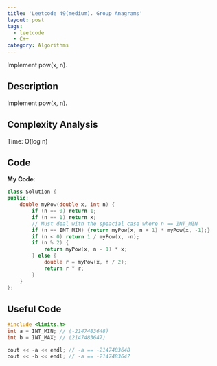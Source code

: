 ```yaml
---
title: 'Leetcode 49(medium). Group Anagrams'
layout: post
tags:
  - leetcode
  - C++
category: Algorithms 
---
```


Implement pow(x, n).

<!--more-->

## Description
Implement pow(x, n).

## Complexity Analysis

Time: O(log n)

## Code

**My Code**:

```cpp
class Solution {
public:
    double myPow(double x, int n) {
        if (n == 0) return 1;
        if (n == 1) return x;
        // Must deal with the speacial case where n == INT_MIN
        if (n == INT_MIN) {return myPow(x, n + 1) * myPow(x, -1);}
        if (n < 0) return 1 / myPow(x, -n);
        if (n % 2) {
            return myPow(x, n - 1) * x;
        } else {
            double r = myPow(x, n / 2);
            return r * r;
        }
    }
};
```

## Useful Code

```cpp
#include <limits.h>
int a = INT_MIN; // (-2147483648)
int b = INT_MAX; // (2147483647)

cout << -a << endl; // -a == -2147483648
cout << -b << endl; // -a == -2147483647
```